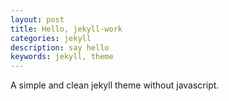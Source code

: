 ```yaml
---
layout: post
title: Hello, jekyll-work
categories: jekyll
description: say hello
keywords: jekyll, theme
---
```


A simple and clean jekyll theme without javascript.
